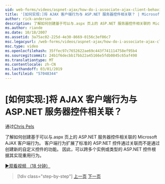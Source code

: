 ```yaml
---
uid: web-forms/videos/aspnet-ajax/how-do-i-associate-ajax-client-behavior-with-an-aspnet-server-control
title: '[如何实现:]将 AJAX 客户端行为与 ASP.NET 服务器控件相关联？ | Microsoft Docs'
author: rick-anderson
description: 了解如何创建基于可以与.aspx 页上的 ASP.NET 服务器控件相关联的 Microsoft AJAX 客户端行为。 客户端行为 e...
ms.author: riande
ms.date: 10/18/2007
ms.assetid: 3a75ac02-225d-4e30-8669-0156c3ef06c7
msc.legacyurl: /web-forms/videos/aspnet-ajax/how-do-i-associate-ajax-client-behavior-with-an-aspnet-server-control
msc.type: video
ms.openlocfilehash: 35ffec97c7652622ae69c443f741114758ef95b4
ms.sourcegitcommit: 24b1f6decbb17bb22a45166e5fdb0845c65af498
ms.translationtype: MT
ms.contentlocale: zh-CN
ms.lasthandoff: 03/01/2019
ms.locfileid: "57048344"
---
```

<a name="how-do-i-associate-ajax-client-behavior-with-an-aspnet-server-control"></a>[如何实现:]将 AJAX 客户端行为与 ASP.NET 服务器控件相关联？
====================
通过[Chris Pels](https://twitter.com/chrispels)

了解如何创建基于可以与.aspx 页上的 ASP.NET 服务器控件相关联的 Microsoft AJAX 客户端行为。 客户端行为扩展了标准的 ASP.NET 控件通过关联而不是通过创建新的自定义控件的功能。 因此，可以跨多个实例或类型的 ASP.NET 控件根据其实现重用行为。

[&#9654;观看视频 （18 分钟）](https://channel9.msdn.com/Blogs/ASP-NET-Site-Videos/how-do-i-associate-ajax-client-behavior-with-an-aspnet-server-control)

> [!div class="step-by-step"]
> [上一页](how-do-i-build-custom-server-controls-that-work-with-or-without-aspnet-ajax.md)
> [下一页](how-do-i-retrieve-values-from-server-side-ajax-controls.md)
